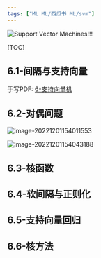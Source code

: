 ```yaml
---
tags: ["ML ML/西瓜书 ML/svm"]
---
```


![Support Vector Machines!!!](https://pic-1257412153.cos.ap-nanjing.myqcloud.com/images/images/2022/12/01/20221201160532-923651.png)

[TOC]

## 6.1-间隔与支持向量

手写PDF: [6-支持向量机](6-支持向量机.pdf)


## 6.2-对偶问题

![image-20221201154011553](https://pic-1257412153.cos.ap-nanjing.myqcloud.com/images/2022/12/01/image-20221201154011553-cfd9f8.png)



![image-20221201154043188](https://pic-1257412153.cos.ap-nanjing.myqcloud.com/images/2022/12/01/image-20221201154043188-a69794.png)



## 6.3-核函数



## 6.4-软间隔与正则化





## 6.5-支持向量回归



## 6.6-核方法